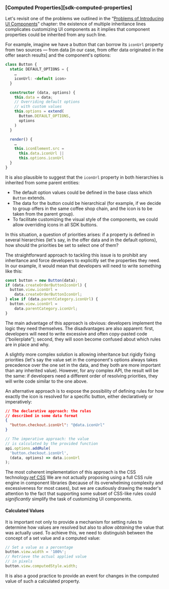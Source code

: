 ### [Computed Properties][sdk-computed-properties]

Let's revisit one of the problems we outlined in the “[Problems of Introducing UI Components](#sdk-ui-components)” chapter: the existence of multiple inheritance lines complicates customizing UI components as it implies that component properties could be inherited from any such line. 

For example, imagine we have a button that can borrow its `iconUrl` property from two sources — from data [in our case, from offer data originated in the offer search results] and the component's options:

```typescript
class Button {
  static DEFAULT_OPTIONS = {
    …
    iconUrl: <default icon>
  }

  constructor (data, options) {
    this.data = data;
    // Overriding default options 
    // with custom values
    this.options = extend(
      Button.DEFAULT_OPTIONS,
      options
    )
  }

  render() {
    …
    this.iconElement.src = 
      this.data.iconUrl || 
      this.options.iconUrl
  }
}
```

It is also plausible to suggest that the `iconUrl` property in both hierarchies is inherited from some parent entities:
  * The default option values could be defined in the base class which `Button` extends.
  * The data for the button could be hierarchical (for example, if we decide to group offers in the same coffee shop chain, and the icon is to be taken from the parent group).
  * To facilitate customizing the visual style of the components, we could allow overriding icons in all SDK buttons.

In this situation, a question of priorities arises: if a property is defined in several hierarchies (let's say, in the offer data and in the default options), how should the priorities be set to select one of them?

The straightforward approach to tackling this issue is to prohibit any inheritance and force developers to explicitly set the properties they need. In our example, it would mean that developers will need to write something like this:

```typescript
const button = new Button(data);
if (data.createOrderButtonIconUrl) {
  button.view.iconUrl = 
    data.createOrderButtonIconUrl;
} else if (data.parentCategory.iconUrl) {
  button.view.iconUrl = 
    data.parentCategory.iconUrl;
}
```

The main advantage of this approach is obvious: developers implement the logic they need themselves. The disadvantages are also apparent: first, developers will need to write excessive and often copy-pasted code (“boilerplate”); second, they will soon become confused about which rules are in place and why.

A slightly more complex solution is allowing inheritance but rigidly fixing priorities (let's say the value set in the component's options always takes precedence over the one set in the data, and they both are more important than any inherited value). However, for any complex API, the result will be the same: if developers need a different order of resolving priorities, they will write code similar to the one above.

An alternative approach is to expose the possibility of defining rules for how exactly the icon is resolved for a specific button, either declaratively or imperatively:

```json
// The declarative approach: the rules
// described in some data format
{
  "button.checkout.iconUrl": "@data.iconUrl"
}
```

```typescript
// The imperative approach: the value
// is calculated by the provided function
api.options.addRule(
  'button.checkout.iconUrl',
  (data, options) => data.iconUrl
);
```

The most coherent implementation of this approach is the CSS technology.[ref CSS](https://www.w3.org/Style/CSS/) We are not actually proposing using a full CSS rule engine in component libraries (because of its overwhelming complexity and excessiveness for most cases), but we are cautiously drawing the reader's attention to the fact that supporting some subset of CSS-like rules could *significantly* simplify the task of customizing UI components.

#### Calculated Values

It is important not only to provide a mechanism for setting rules to determine how values are resolved but also to allow *obtaining* the value that was actually used. To achieve this, we need to distinguish between the concept of a set value and a computed value:

```typescript
// Set a value as a percentage
button.view.width = '100%';
// Retrieve the actual applied value
// in pixels
button.view.computedStyle.width;
```

It is also a good practice to provide an event for changes in the computed value of such a calculated property.
